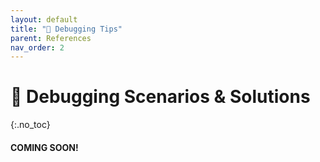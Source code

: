 ```yaml
---
layout: default
title: "🐞 Debugging Tips" 
parent: References
nav_order: 2
---
```


# 🐞 Debugging Scenarios & Solutions
{:.no_toc}

#### COMING SOON!
